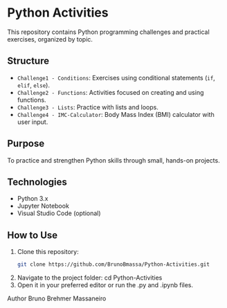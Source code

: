 # Python Activities

This repository contains Python programming challenges and practical exercises, organized by topic.

## Structure

- `Challenge1 - Conditions`: Exercises using conditional statements (`if`, `elif`, `else`).
- `Challenge2 - Functions`: Activities focused on creating and using functions.
- `Challenge3 - Lists`: Practice with lists and loops.
- `Challenge4 - IMC-Calculator`: Body Mass Index (BMI) calculator with user input.

## Purpose

To practice and strengthen Python skills through small, hands-on projects.

##  Technologies

- Python 3.x
- Jupyter Notebook
- Visual Studio Code (optional)

## How to Use

1. Clone this repository:
   ```bash
   git clone https://github.com/BrunoBmassa/Python-Activities.git
2. Navigate to the project folder:
   cd Python-Activities
3. Open it in your preferred editor or run the .py and .ipynb files.

Author
Bruno Brehmer Massaneiro

